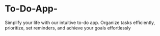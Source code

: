 # To-Do-App-
Simplify your life with our intuitive to-do app. Organize tasks efficiently, prioritize, set reminders, and achieve your goals effortlessly
